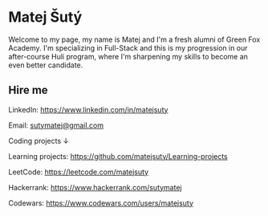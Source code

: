 # Matej Šutý

Welcome to my page, my name is Matej and I'm a fresh alumni of Green Fox Academy. I'm specializing in Full-Stack and this is my progression in our after-course Huli program, where I'm sharpening my skills to become an even better candidate.

## Hire me
LinkedIn: https://www.linkedin.com/in/matejsuty

Email: sutymatej@gmail.com

Coding projects &darr;

Learning projects: https://github.com/matejsuty/Learning-projects

LeetCode: https://leetcode.com/matejsuty

Hackerrank: https://www.hackerrank.com/sutymatej

Codewars: https://www.codewars.com/users/matejsuty
